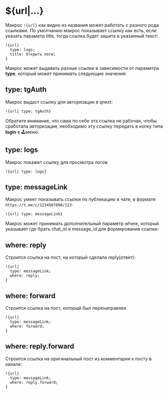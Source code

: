 # ${url|...}

Макрос `!{url}` как видно из названия может работать с разного рода ссылками. По умолчанию макрос показывает ссылку как есть, если указать параметр title, тогда ссылка будет зашита в указанный текст:
```plain 
!{url|
  type: logs;
  title: Открыть логи;
}
```

Макрос может выдавать разные ссылки в зависимости от параметра **type**, который может принимать следующие значения:

## type: tgAuth

Макрос выдаст ссылку для авторизации в qnext:
```plain 
!{url| type: tgAuth}
```

Обратите внимание, что сама по себе эта ссылка не рабочая, чтобы сработала авторизация, необходимо эту ссылку передать в копку типа **login** в 🕹меню. 


## type: logs

Макрос покажет ссылку для просмотра логов:
```plain 
!{url| type: logs}
```


## type: messageLink

Макрос умеет показывать ссылки по публикацию в чате, в формате `https://t.me/c/1234567890/123`:
```plain 
!{url| type: messageLink}
```

Макрос может принимать дополнительный параметр where, который указывает где брать chat_id и message_id для формирования ссылки:
## where: reply

Строится ссылка на пост, на который сделали reply(ответ):
```plain 
!{url|
  type: messageLink;
  where: reply;
}
```
## where: forward

Строится ссылка на пост, который был перенаправлен
```plain 
!{url|
  type: messageLink;
  where: forward;
}
```
## where: reply.forward

Строится ссылка на оригинальный пост из комментария к посту в канале:
```plain 
!{url|
  type: messageLink;
  where: reply.forward;
}
```
